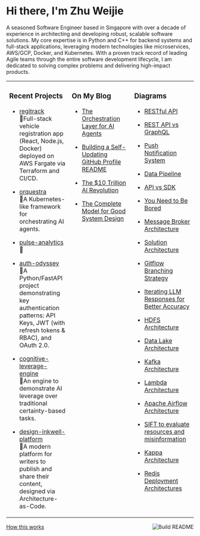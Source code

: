 # Hi there, I'm Zhu Weijie

A seasoned Software Engineer based in Singapore with over a decade of experience in architecting and developing robust, scalable software solutions. My core expertise is in Python and C++ for backend systems and full-stack applications, leveraging modern technologies like microservices, AWS/GCP, Docker, and Kubernetes. With a proven track record of leading Agile teams through the entire software development lifecycle, I am dedicated to solving complex problems and delivering high-impact products.

<table>
<tr>
<td valign="top" width="33%">

### Recent Projects
<!-- recent_projects starts -->
* [regitrack](https://github.com/zhu-weijie/regitrack)<br/>🧮Full-stack vehicle registration app (React, Node.js, Docker) deployed on AWS Fargate via Terraform and CI/CD.

* [orquestra](https://github.com/zhu-weijie/orquestra)<br/>🧮A Kubernetes-like framework for orchestrating AI agents.

* [pulse-analytics](https://github.com/zhu-weijie/pulse-analytics)<br/>🧮

* [auth-odyssey](https://github.com/zhu-weijie/auth-odyssey)<br/>🧮A Python/FastAPI project demonstrating key authentication patterns: API Keys, JWT (with refresh tokens & RBAC), and OAuth 2.0.

* [cognitive-leverage-engine](https://github.com/zhu-weijie/cognitive-leverage-engine)<br/>🧮An engine to demonstrate AI leverage over traditional certainty-based tasks.

* [design-inkwell-platform](https://github.com/zhu-weijie/design-inkwell-platform)<br/>🧮A modern platform for writers to publish and share their content, designed via Architecture-as-Code.
<!-- recent_projects ends -->

</td>
<td valign="top" width="33%">

### On My Blog
<!-- blog starts -->
* [The Orchestration Layer for AI Agents](https://zhu-weijie.github.io/posts/2025-09-01-the-orchestration-layer-for-ai-agents/)

* [Building a Self-Updating GitHub Profile README](https://zhu-weijie.github.io/posts/2025-08-31-building-a-self-updating-github-profile-readme/)

* [The $10 Trillion AI Revolution](https://zhu-weijie.github.io/posts/2025-08-31-the-ten-trillion-dollars-ai-revolution/)

* [The Complete Model for Good System Design](https://zhu-weijie.github.io/posts/2025-08-31-the-complete-model-for-good-system-design/)
<!-- blog ends -->

</td>
<td valign="top" width="33%">

### Diagrams
<!-- diagrams starts -->
* [RESTful API](https://zhu-weijie.github.io/posts/2025-09-10-rest-api/)

* [REST API vs GraphQL](https://zhu-weijie.github.io/posts/2025-09-10-rest-vs-graphql/)

* [Push Notification System](https://zhu-weijie.github.io/posts/2025-09-10-push-notification-system/)

* [Data Pipeline](https://zhu-weijie.github.io/posts/2025-09-10-data-pipeline/)

* [API vs SDK](https://zhu-weijie.github.io/posts/2025-09-10-api-vs-sdk/)

* [You Need to Be Bored](https://zhu-weijie.github.io/posts/2025-09-09-embracing-boredom/)

* [Message Broker Architecture](https://zhu-weijie.github.io/posts/2025-09-08-message-broker/)

* [Solution Architecture](https://zhu-weijie.github.io/posts/2025-09-08-architecture/)

* [Gitflow Branching Strategy](https://zhu-weijie.github.io/posts/2025-09-08-gitflow-branching-strategy/)

* [Iterating LLM Responses for Better Accuracy](https://zhu-weijie.github.io/posts/2025-09-08-iterating-llm-responses/)

* [HDFS Architecture](https://zhu-weijie.github.io/posts/2025-09-08-hdfs/)

* [Data Lake Architecture](https://zhu-weijie.github.io/posts/2025-09-08-data-lake-architecture/)

* [Kafka Architecture](https://zhu-weijie.github.io/posts/2025-09-08-kafka/)

* [Lambda Architecture](https://zhu-weijie.github.io/posts/2025-09-08-lambda-architecture/)

* [Apache Airflow Architecture](https://zhu-weijie.github.io/posts/2025-09-08-airflow/)

* [SIFT to evaluate resources and misinformation](https://zhu-weijie.github.io/posts/2025-09-08-sift/)

* [Kappa Architecture](https://zhu-weijie.github.io/posts/2025-09-08-kappa-architecture/)

* [Redis Deployment Architectures](https://zhu-weijie.github.io/posts/2025-09-07-redis-deployment/)
<!-- diagrams ends -->

</td>
</tr>
</table>

<a href="https://github.com/zhu-weijie/zhu-weijie/actions"><img src="https://github.com/zhu-weijie/zhu-weijie/workflows/Build%20README/badge.svg" align="right" alt="Build README"></a><a href="https://zhu-weijie.github.io/posts/2025-08-31-building-a-self-updating-github-profile-readme/">How this works</a>
